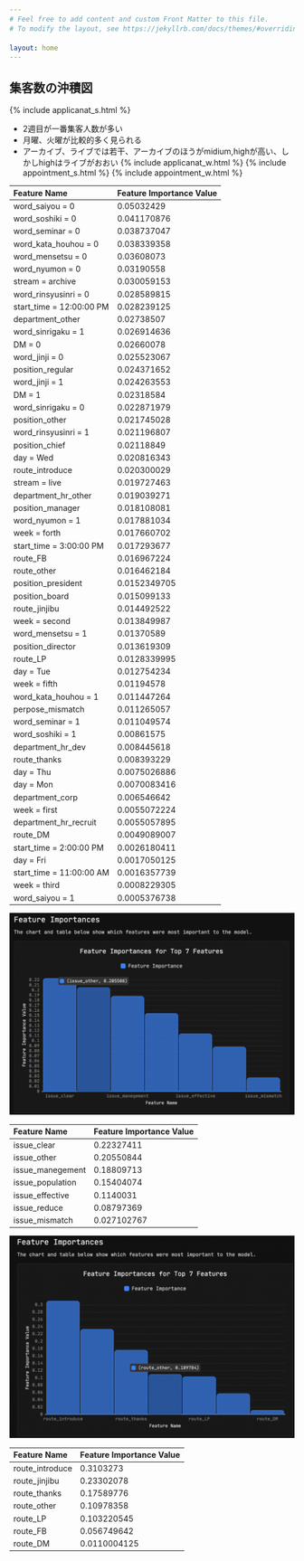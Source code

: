 ```yaml
---
# Feel free to add content and custom Front Matter to this file.
# To modify the layout, see https://jekyllrb.com/docs/themes/#overriding-theme-defaults

layout: home
---
```

## 集客数の沖積図
{% include applicanat_s.html %}
- 2週目が一番集客人数が多い
- 月曜、火曜が比較的多く見られる
- アーカイブ、ライブでは若干、アーカイブのほうがmidium,highが高い、しかしhighはライブがおおい
{% include applicanat_w.html %}
{% include appointment_s.html %}
{% include appointment_w.html %}


|Feature Name|Feature Importance Value|
|:----|:----|
|word_saiyou = 0|0.05032429|
|word_soshiki = 0|0.041170876|
|word_seminar = 0|0.038737047|
|word_kata_houhou = 0|0.038339358|
|word_mensetsu = 0|0.03608073|
|word_nyumon = 0|0.03190558|
|stream = archive|0.030059153|
|word_rinsyusinri = 0|0.028589815|
|start_time = 12:00:00 PM|0.028239125|
|department_other|0.02738507|
|word_sinrigaku = 1|0.026914636|
|DM = 0|0.02660078|
|word_jinji = 0|0.025523067|
|position_regular|0.024371652|
|word_jinji = 1|0.024263553|
|DM = 1|0.02318584|
|word_sinrigaku = 0|0.022871979|
|position_other|0.021745028|
|word_rinsyusinri = 1|0.021196807|
|position_chief|0.02118849|
|day = Wed|0.020816343|
|route_introduce|0.020300029|
|stream = live|0.019727463|
|department_hr_other|0.019039271|
|position_manager|0.018108081|
|word_nyumon = 1|0.017881034|
|week = forth|0.017660702|
|start_time = 3:00:00 PM|0.017293677|
|route_FB|0.016967224|
|route_other|0.016462184|
|position_president|0.0152349705|
|position_board|0.015099133|
|route_jinjibu|0.014492522|
|week = second|0.013849987|
|word_mensetsu = 1|0.01370589|
|position_director|0.013619309|
|route_LP|0.0128339995|
|day = Tue|0.012754234|
|week = fifth|0.01194578|
|word_kata_houhou = 1|0.011447264|
|perpose_mismatch|0.011265057|
|word_seminar = 1|0.011049574|
|word_soshiki = 1|0.00861575|
|department_hr_dev|0.008445618|
|route_thanks|0.008393229|
|day = Thu|0.0075026886|
|day = Mon|0.0070083416|
|department_corp|0.006546642|
|week = first|0.0055072224|
|department_hr_recruit|0.0055057895|
|route_DM|0.0049089007|
|start_time = 2:00:00 PM|0.0026180411|
|day = Fri|0.0017050125|
|start_time = 11:00:00 AM|0.0016357739|
|week = third|0.0008229305|
|word_saiyou = 1|0.0005376738|


![代替テキスト](issue.png)


|Feature Name|Feature Importance Value|
|:----|:----|
|issue_clear|0.22327411|
|issue_other|0.20550844|
|issue_manegement|0.18809713|
|issue_population|0.15404074|
|issue_effective|0.1140031|
|issue_reduce|0.08797369|
|issue_mismatch|0.027102767|

![代替テキスト](route.png)


|Feature Name|Feature Importance Value|
|:----|:----|
|route_introduce|0.3103273|
|route_jinjibu|0.23302078|
|route_thanks|0.17589776|
|route_other|0.10978358|
|route_LP|0.103220545|
|route_FB|0.056749642|
|route_DM|0.0110004125|
